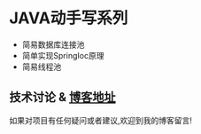 # JAVA动手写系列

* 简易数据库连接池
* 简单实现SpringIoc原理
* 简易线程池

## 技术讨论 & [博客地址](https://www.jacknolfskin.top/)

如果对项目有任何疑问或者建议,欢迎到我的博客留言!
